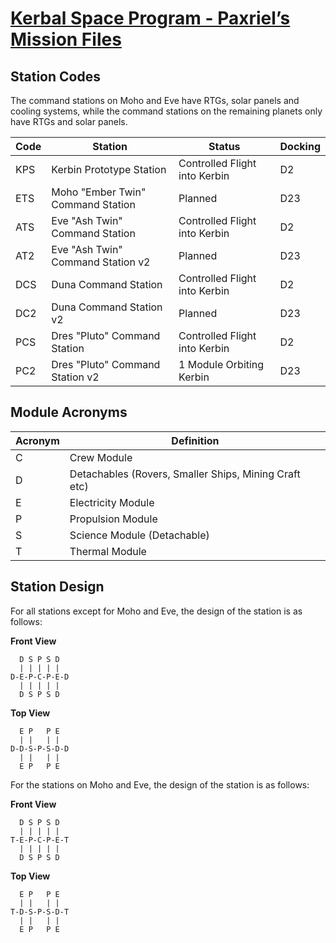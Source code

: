# [Kerbal Space Program - Paxriel’s Mission Files](../)

## Station Codes

The command stations on Moho and Eve have RTGs, solar panels and cooling systems, while the command stations on the remaining planets only have RTGs and solar panels.

| Code | Station | Status | Docking |
|------|---------|--------|---------|
| KPS | Kerbin Prototype Station | Controlled Flight into Kerbin | D2 |
| ETS | Moho "Ember Twin" Command Station | Planned | D23 |
| ATS | Eve "Ash Twin" Command Station | Controlled Flight into Kerbin | D2 |
| AT2 | Eve "Ash Twin" Command Station v2 | Planned | D23 |
| DCS | Duna Command Station | Controlled Flight into Kerbin | D2 |
| DC2 | Duna Command Station v2 | Planned | D23 |
| PCS | Dres "Pluto" Command Station | Controlled Flight into Kerbin | D2 |
| PC2 | Dres "Pluto" Command Station v2 | 1 Module Orbiting Kerbin | D23 |

## Module Acronyms

| Acronym | Definition |
|---------|------------|
| C | Crew Module |
| D | Detachables (Rovers, Smaller Ships, Mining Craft etc) |
| E | Electricity Module |
| P | Propulsion Module |
| S | Science Module (Detachable) |
| T | Thermal Module |

## Station Design

For all stations except for Moho and Eve, the design of the station is as follows:

**Front View**

```
  D S P S D
  | | | | |
D-E-P-C-P-E-D
  | | | | |
  D S P S D
```

**Top View**

```
  E P   P E
  | |   | |
D-D-S-P-S-D-D
  | |   | |
  E P   P E
```

For the stations on Moho and Eve, the design of the station is as follows:

**Front View**

```
  D S P S D
  | | | | |
T-E-P-C-P-E-T
  | | | | |
  D S P S D
```

**Top View**

```
  E P   P E
  | |   | |
T-D-S-P-S-D-T
  | |   | |
  E P   P E
```
